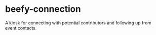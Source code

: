 beefy-connection
================

A kiosk for connecting with potential contributors and following up from event contacts.
